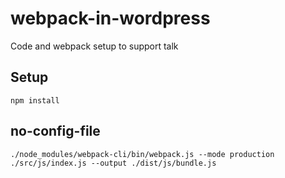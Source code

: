 # webpack-in-wordpress
Code and webpack setup to support talk

## Setup

`npm install`

## no-config-file

`./node_modules/webpack-cli/bin/webpack.js --mode production ./src/js/index.js --output ./dist/js/bundle.js`
